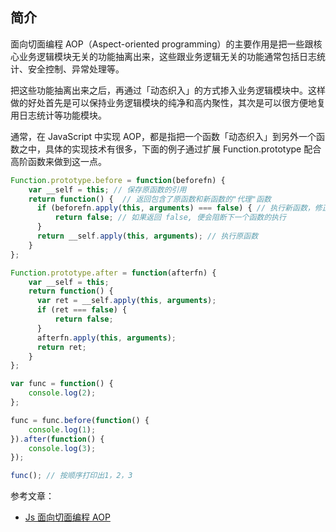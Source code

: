 ## 简介

面向切面编程 AOP（Aspect-oriented programming）的主要作用是把一些跟核心业务逻辑模块无关的功能抽离出来，这些跟业务逻辑无关的功能通常包括日志统计、安全控制、异常处理等。

把这些功能抽离出来之后，再通过「动态织入」的方式掺入业务逻辑模块中。这样做的好处首先是可以保持业务逻辑模块的纯净和高内聚性，其次是可以很方便地复用日志统计等功能模块。

通常，在 JavaScript 中实现 AOP，都是指把一个函数「动态织入」到另外一个函数之中，具体的实现技术有很多，下面的例子通过扩展 Function.prototype 配合高阶函数来做到这一点。

```javaScript
Function.prototype.before = function(beforefn) {
	var __self = this; // 保存原函数的引用
	return function() {	 // 返回包含了原函数和新函数的"代理"函数
	  if (beforefn.apply(this, arguments) === false) { // 执行新函数，修正this
		  return false; // 如果返回 false, 便会阻断下一个函数的执行
	  }
	  return __self.apply(this, arguments); // 执行原函数
	}
};

Function.prototype.after = function(afterfn) {
	var __self = this;
	return function() {
	  var ret = __self.apply(this, arguments);
	  if (ret === false) {
		  return false;
	  }
	  afterfn.apply(this, arguments);
	  return ret;
	}
};

var func = function() {
    console.log(2);
};

func = func.before(function() {
    console.log(1);
}).after(function() {
    console.log(3);
});

func(); // 按顺序打印出1，2，3
```

参考文章：

-   [Js 面向切面编程 AOP](https://blog.lbinin.com/frontEnd/JavaScript/JS-AOP.html#%E6%97%A0%E4%BE%B5%E5%85%A5%E7%9A%84%E7%BB%9F%E8%AE%A1%E4%BB%A3%E7%A0%81)
